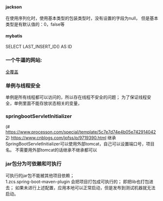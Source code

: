 #### jackson
 在使用序列化时，使用基本类型的包装类型时，没有设置的字段为null， 但是基本类型是有默认值的：0，false等
#### mybatis
<selectKey resultType="java.lang.Long" order="AFTER" keyProperty="id"> 
        SELECT LAST_INSERT_ID() AS ID   
    </selectKey>
 
 
 ### 一个牛逼的网站:
[全覆盖](https://www.cnblogs.com/junneyang/p/6734219.html)

### 单例与线程安全
单例是所有线程都可以访问的，所以存在线程不安全的问题； 
为了保证线程安全，单例里面不能存放状态相关的变量，

### springbootServletInitializer
(# https://www.processon.com/special/template/5c7e7d74e4b05e7429140422)
https://www.cnblogs.com/jpfss/p/9719390.html
继承SpringBootServletInitializer可以使用外部tomcat，自己可以设置端口号，项目名。
不需要用外部tomcat的话继承不继承都可以

### jar包分为可依赖和可执行
可执行的jar包不能被其他项目依赖；   
1.zcs.spring-boot-maven-plugin 会把项目打包成可执行的； 即把lib也打包进去； 
如果未进行上述配置，应用本地可以正常启动，但是发布到测试机器就无法启动。